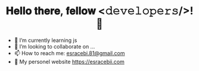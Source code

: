 # <center>𝐇𝐞𝐥𝐥𝐨 𝐭𝐡𝐞𝐫𝐞, 𝐟𝐞𝐥𝐥𝐨𝐰 <𝚍𝚎𝚟𝚎𝚕𝚘𝚙𝚎𝚛𝚜/>! 👋</center>

- 🌱 I’m currently learning js
- 👯 I’m looking to collaborate on ...
- 📫 How to reach me: esracebi.81@gmail.com
- 📝 My personel website https://esracebii.com

